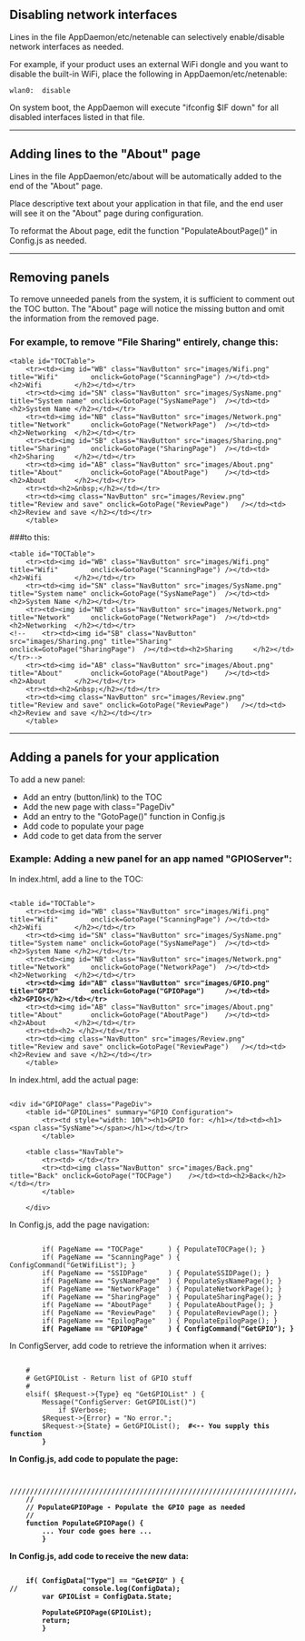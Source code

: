 ## Disabling network interfaces

Lines in the file AppDaemon/etc/netenable can selectively enable/disable network interfaces as needed.

For example, if your product uses an external WiFi dongle and you want to disable the built-in WiFi,
place the following in AppDaemon/etc/netenable:

```
wlan0:  disable
```

On system boot, the AppDaemon will execute "ifconfig $IF down" for all disabled interfaces listed in
that file.

---
## Adding lines to the "About" page

Lines in the file AppDaemon/etc/about will be automatically added to the end of the "About" page.

Place descriptive text about your application in that file, and the end user will see it on the
"About" page during configuration.

To reformat the About page, edit the function "PopulateAboutPage()" in Config.js as needed.

---
## Removing panels

To remove unneeded panels from the system, it is sufficient to comment out the TOC button.
The "About" page will notice the missing button and omit the information from the removed page.

### For example, to remove "File Sharing" entirely, change this:

```
<table id="TOCTable">
    <tr><td><img id="WB" class="NavButton" src="images/Wifi.png"    title="Wifi"        onclick=GotoPage("ScanningPage") /></td><td><h2>Wifi        </h2></td></tr>
    <tr><td><img id="SN" class="NavButton" src="images/SysName.png" title="System name" onclick=GotoPage("SysNamePage")  /></td><td><h2>System Name </h2></td></tr>
    <tr><td><img id="NB" class="NavButton" src="images/Network.png" title="Network"     onclick=GotoPage("NetworkPage")  /></td><td><h2>Networking  </h2></td></tr>
    <tr><td><img id="SB" class="NavButton" src="images/Sharing.png" title="Sharing"     onclick=GotoPage("SharingPage")  /></td><td><h2>Sharing     </h2></td></tr>
    <tr><td><img id="AB" class="NavButton" src="images/About.png"   title="About"       onclick=GotoPage("AboutPage")    /></td><td><h2>About       </h2></td></tr>
    <tr><td><h2>&nbsp;</h2></td></tr>
    <tr><td><img class="NavButton" src="images/Review.png"  title="Review and save" onclick=GotoPage("ReviewPage")   /></td><td><h2>Review and save </h2></td></tr>
    </table>
```

###to this:

```
<table id="TOCTable">
    <tr><td><img id="WB" class="NavButton" src="images/Wifi.png"    title="Wifi"        onclick=GotoPage("ScanningPage") /></td><td><h2>Wifi        </h2></td></tr>
    <tr><td><img id="SN" class="NavButton" src="images/SysName.png" title="System name" onclick=GotoPage("SysNamePage")  /></td><td><h2>System Name </h2></td></tr>
    <tr><td><img id="NB" class="NavButton" src="images/Network.png" title="Network"     onclick=GotoPage("NetworkPage")  /></td><td><h2>Networking  </h2></td></tr>
<!--    <tr><td><img id="SB" class="NavButton" src="images/Sharing.png" title="Sharing"     onclick=GotoPage("SharingPage")  /></td><td><h2>Sharing     </h2></td></tr>-->
    <tr><td><img id="AB" class="NavButton" src="images/About.png"   title="About"       onclick=GotoPage("AboutPage")    /></td><td><h2>About       </h2></td></tr>
    <tr><td><h2>&nbsp;</h2></td></tr>
    <tr><td><img class="NavButton" src="images/Review.png"  title="Review and save" onclick=GotoPage("ReviewPage")   /></td><td><h2>Review and save </h2></td></tr>
    </table>
```

---
## Adding a panels for your application

To add a new panel:
- Add an entry (button/link) to the TOC
- Add the new page with class="PageDiv"
- Add an entry to the "GotoPage()" function in Config.js
- Add code to populate your page
- Add code to get data from the server

### Example: Adding a new panel for an app named "GPIOServer":

In index.html, add a line to the TOC:

<pre><code>
&lt;table id="TOCTable"&gt;
    &lt;tr&gt;&lt;td&gt;&lt;img id="WB" class="NavButton" src="images/Wifi.png"    title="Wifi"        onclick=GotoPage("ScanningPage") /&gt;&lt;/td&gt;&lt;td&gt;&lt;h2&gt;Wifi        &lt;/h2&gt;&lt;/td&gt;&lt;/tr&gt;
    &lt;tr&gt;&lt;td&gt;&lt;img id="SN" class="NavButton" src="images/SysName.png" title="System name" onclick=GotoPage("SysNamePage")  /&gt;&lt;/td&gt;&lt;td&gt;&lt;h2&gt;System Name &lt;/h2&gt;&lt;/td&gt;&lt;/tr&gt;
    &lt;tr&gt;&lt;td&gt;&lt;img id="NB" class="NavButton" src="images/Network.png" title="Network"     onclick=GotoPage("NetworkPage")  /&gt;&lt;/td&gt;&lt;td&gt;&lt;h2&gt;Networking  &lt;/h2&gt;&lt;/td&gt;&lt;/tr&gt;
<b>    &lt;tr&gt;&lt;td&gt;&lt;img id="AB" class="NavButton" src="images/GPIO.png"    title="GPIO"        onclick=GotoPage("GPIOPage")     /&gt;&lt;/td&gt;&lt;td&gt;&lt;h2&gt;GPIOs&lt;/h2&gt;&lt;/td&gt;&lt;/tr&gt;</b>
    &lt;tr&gt;&lt;td&gt;&lt;img id="AB" class="NavButton" src="images/About.png"   title="About"       onclick=GotoPage("AboutPage")    /&gt;&lt;/td&gt;&lt;td&gt;&lt;h2&gt;About       &lt;/h2&gt;&lt;/td&gt;&lt;/tr&gt;
    &lt;tr&gt;&lt;td&gt;&lt;h2&gt;&nbsp;&lt;/h2&gt;&lt;/td&gt;&lt;/tr&gt;
    &lt;tr&gt;&lt;td&gt;&lt;img class="NavButton" src="images/Review.png"  title="Review and save" onclick=GotoPage("ReviewPage")   /&gt;&lt;/td&gt;&lt;td&gt;&lt;h2&gt;Review and save &lt;/h2&gt;&lt;/td&gt;&lt;/tr&gt;
    &lt;/table&gt;
</code></pre>


In index.html, add the actual page:

<pre><code>
&lt;div id="GPIOPage" class="PageDiv"&gt;
    &lt;table id="GPIOLines" summary="GPIO Configuration"&gt;
        &lt;tr&gt;&lt;td style="width: 10%"&gt;&lt;h1&gt;GPIO for:&nbsp;&lt;/h1&gt;&lt;/td&gt;&lt;td&gt;&lt;h1&gt;&lt;span class="SysName"&gt;&lt;/span&gt;&lt;/h1&gt;&lt;/td&gt;&lt;/tr&gt;
        &lt;/table&gt;

    &lt;table class="NavTable"&gt;
        &lt;tr&gt;&lt;td&gt;&nbsp;&lt;/td&gt;&lt;/tr&gt;
        &lt;tr&gt;&lt;td&gt;&lt;img class="NavButton" src="images/Back.png" title="Back" onclick=GotoPage("TOCPage")    /&gt;&lt;/td&gt;&lt;td&gt;&lt;h2&gt;Back&lt;/h2&gt;&lt;/td&gt;&lt;/tr&gt;
        &lt;/table&gt;

    &lt;/div&gt;
</code></pre>

In Config.js, add the page navigation:

<pre><code>
        if( PageName == "TOCPage"      ) { PopulateTOCPage(); }
        if( PageName == "ScanningPage" ) { ConfigCommand("GetWifiList"); }
        if( PageName == "SSIDPage"     ) { PopulateSSIDPage(); }
        if( PageName == "SysNamePage"  ) { PopulateSysNamePage(); }
        if( PageName == "NetworkPage"  ) { PopulateNetworkPage(); }
        if( PageName == "SharingPage"  ) { PopulateSharingPage(); }
        if( PageName == "AboutPage"    ) { PopulateAboutPage(); }
        if( PageName == "ReviewPage"   ) { PopulateReviewPage(); }
        if( PageName == "EpilogPage"   ) { PopulateEpilogPage(); }
<b>        if( PageName == "GPIOPage"     ) { ConfigCommand("GetGPIO"); }</b>
</code></pre>

In ConfigServer, add code to retrieve the information when it arrives:

<pre><code>
    #
    # GetGPIOList - Return list of GPIO stuff
    #
    elsif( $Request->{Type} eq "GetGPIOList" ) {
        Message("ConfigServer: GetGPIOList()")
            if $Verbose;
        $Request->{Error} = "No error.";
        $Request->{State} = GetGPIOList();  <b>#&lt;-- You supply this function
        }
</code></pre>

In Config.js, add code to populate the page:

<pre><code>
    ////////////////////////////////////////////////////////////////////////////////////////////////////////////////////
    //
    // PopulateGPIOPage - Populate the GPIO page as needed
    //
    function PopulateGPIOPage() {
        <b>... Your code goes here ...</b>
        }
</code></pre>

In Config.js, add code to receive the new data:

<pre><code>
    if( ConfigData["Type"] == "GetGPIO" ) {
//                console.log(ConfigData);
        var GPIOList = ConfigData.State;

        PopulateGPIOPage(GPIOList);
        return;
        }
</code></pre>

